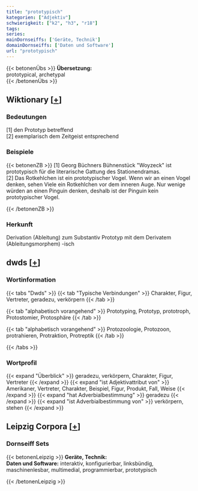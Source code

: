 ```yaml
---
title: "prototypisch"
kategorien: ["Adjektiv"]
schwierigkeit: ["k2", "h3", "r18"]
tags:
series:
mainDornseiffs: ['Geräte, Technik']
domainDornseiffs: ['Daten und Software']
url: "prototypisch"
---
```


{{< betonenÜbs >}}
**Übersetzung:**  
prototypical, archetypal  
{{< /betonenÜbs >}}

## Wiktionary [[+](https://de.wiktionary.org/wiki/prototypisch)]

### Bedeutungen
[1] den Prototyp betreffend  
[2] exemplarisch dem Zeitgeist entsprechend  

### Beispiele
{{< betonenZB >}}
[1] Georg Büchners Bühnenstück "Woyzeck" ist prototypisch für die literarische Gattung des Stationendramas.  
[2] Das Rotkehlchen ist ein prototypischer Vogel. Wenn wir an einen Vogel denken, sehen Viele ein Rotkehlchen vor dem inneren Auge. Nur wenige würden an einen Pinguin denken, deshalb ist der Pinguin kein prototypischer Vogel.  

{{< /betonenZB >}}
### Herkunft
Derivation (Ableitung) zum Substantiv Prototyp mit dem Derivatem (Ableitungsmorphem) -isch  



## dwds [[+](https://www.dwds.de/wb/prototypisch)]

### Wortinformation
{{< tabs "Dwds" >}}
{{< tab "Typische Verbindungen" >}}
Charakter, Figur, Vertreter, geradezu, verkörpern
{{< /tab >}}

{{< tab "alphabetisch vorangehend" >}}
Prototyping, Prototyp, prototroph, Protostomier, Protosphäre
{{< /tab >}}

{{< tab "alphabetisch vorangehend" >}}
Protozoologie, Protozoon, protrahieren, Protraktion, Protreptik
{{< /tab >}}

{{< /tabs >}}

### Wortprofil
{{< expand "Überblick" >}} geradezu, verkörpern, Charakter, Figur, Vertreter {{< /expand >}}
{{< expand "ist Adjektivattribut von" >}} Amerikaner, Vertreter, Charakter, Beispiel, Figur, Produkt, Fall, Weise {{< /expand >}}
{{< expand "hat Adverbialbestimmung" >}} geradezu {{< /expand >}}
{{< expand "ist Adverbialbestimmung von" >}} verkörpern, stehen {{< /expand >}}

## Leipzig Corpora [[+](https://corpora.uni-leipzig.de/en/res?word=prototypisch&corpusId=deu_newscrawl-public_2018)]

### Dornseiff Sets
{{< betonenLeipzig >}}
**Geräte, Technik:**  
**Daten und Software:** interaktiv, konfigurierbar, linksbündig, maschinenlesbar, multimedial, programmierbar, prototypisch  

{{< /betonenLeipzig >}}
